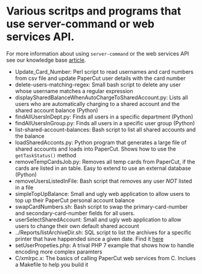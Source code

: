 # Various scritps and programs that use server-command or web services API.

For more information about using `server-command` or the web services API see our
knowledge base [article](https://www.papercut.com/kb/Main/TopTipsForUsingThePublicWebServicesAPI).

* Update_Card_Number: Perl script to read usernames and card numbers from csv file and update PaperCut user details with the card number
* delete-users-matching-regex: Small bash script to delete any user whose username matches a regular expression
* displaySharedBalanceWhenAutoChargeToSharedAccount.py: Lists all users who are automatically charging to a shared account and the shared account balance (Python)
* findAllUsersInDept.py: Finds all users in a specific department (Python)
* findAllUsersInGroup.py: Finds all users in a specific user group (Python)
* list-shared-account-balances: Bash script to list all shared accounts and the balance
* loadSharedAcconts.py: Python program that generates a large file of shared accounts and loads into PaperCut. Shows how to use the `getTaskStatus()` method
* removeTempCardsJob.py: Removes all temp cards from PaperCut, if the cards are listed in an table. Easy to extend to use an external database (Python)
* removeUsersListedInFile: Bash script that removes any user _NOT_ listed in a file
* simpleTopUpBalance: Small and ugly web application to allow users to top up their PaperCut personal account balance
* swapCardNumbers.sh: Bash script to swap the primary-card-number and secondary-card-number fields for all users.
* userSelectSharedAccount: Small and ugly web application to allow users to change their own default shared account
* ../Reports/listArchiveDir.sh: SQL script to list the archives for a specific printer that have happended since a given date. Find it [here](https://github.com/PaperCutSoftware/PaperCutExamples/blob/master/Reports/listArchiveDir.sh)
* setUserPropeties.php: A trival PHP 7 example that shows how to handle encoding more complex paramters
* C/xmlrpc.x: The basics of calling PaperCut web services from C. Inclues a Makefile to help you build it

